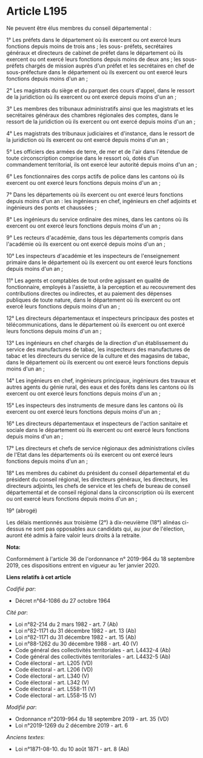 # Article L195

Ne peuvent être élus membres du conseil départemental :

1° Les préfets dans le département où ils exercent ou ont exercé leurs fonctions depuis moins de trois ans ; les sous-
préfets, secrétaires généraux et directeurs de cabinet de préfet dans le département où ils exercent ou ont exercé leurs
fonctions depuis moins de deux ans ; les sous-préfets chargés de mission auprès d'un préfet et les secrétaires en chef de
sous-préfecture dans le département où ils exercent ou ont exercé leurs fonctions depuis moins d'un an ;

2° Les magistrats du siège et du parquet des cours d'appel, dans le ressort de la juridiction où ils exercent ou ont exercé
depuis moins d'un an ;

3° Les membres des tribunaux administratifs ainsi que les magistrats et les secrétaires généraux des chambres régionales des
comptes, dans le ressort de la juridiction où ils exercent ou ont exercé depuis moins d'un an ;

4° Les magistrats des tribunaux judiciaires et d'instance, dans le ressort de la juridiction où ils exercent ou ont exercé
depuis moins d'un an ;

5° Les officiers des armées de terre, de mer et de l'air dans l'étendue de toute circonscription comprise dans le ressort où,
dotés d'un commandement territorial, ils ont exercé leur autorité depuis moins d'un an ;

6° Les fonctionnaires des corps actifs de police dans les cantons où ils exercent ou ont exercé leurs fonctions depuis moins
d'un an ;

7° Dans les départements où ils exercent ou ont exercé leurs fonctions depuis moins d'un an : les ingénieurs en chef,
ingénieurs en chef adjoints et ingénieurs des ponts et chaussées ;

8° Les ingénieurs du service ordinaire des mines, dans les cantons où ils exercent ou ont exercé leurs fonctions depuis moins
d'un an ;

9° Les recteurs d'académie, dans tous les départements compris dans l'académie où ils exercent ou ont exercé depuis moins
d'un an ;

10° Les inspecteurs d'académie et les inspecteurs de l'enseignement primaire dans le département où ils exercent ou ont
exercé leurs fonctions depuis moins d'un an ;

11° Les agents et comptables de tout ordre agissant en qualité de fonctionnaire, employés à l'assiette, à la perception et au
recouvrement des contributions directes ou indirectes, et au paiement des dépenses publiques de toute nature, dans le
département où ils exercent ou ont exercé leurs fonctions depuis moins d'un an ;

12° Les directeurs départementaux et inspecteurs principaux des postes et télécommunications, dans le département où ils
exercent ou ont exercé leurs fonctions depuis moins d'un an ;

13° Les ingénieurs en chef chargés de la direction d'un établissement du service des manufactures de tabac, les inspecteurs
des manufactures de tabac et les directeurs du service de la culture et des magasins de tabac, dans le département où ils
exercent ou ont exercé leurs fonctions depuis moins d'un an ;

14° Les ingénieurs en chef, ingénieurs principaux, ingénieurs des travaux et autres agents du génie rural, des eaux et des
forêts dans les cantons où ils exercent ou ont exercé leurs fonctions depuis moins d'un an ;

15° Les inspecteurs des instruments de mesure dans les cantons où ils exercent ou ont exercé leurs fonctions depuis moins
d'un an ;

16° Les directeurs départementaux et inspecteurs de l'action sanitaire et sociale dans le département où ils exercent ou ont
exercé leurs fonctions depuis moins d'un an ;

17° Les directeurs et chefs de service régionaux des administrations civiles de l'Etat dans les départements où ils exercent
ou ont exercé leurs fonctions depuis moins d'un an ;

18° Les membres du cabinet du président du conseil départemental et du président du conseil régional, les directeurs
généraux, les directeurs, les directeurs adjoints, les chefs de service et les chefs de bureau de conseil départemental et de
conseil régional dans la circonscription où ils exercent ou ont exercé leurs fonctions depuis moins d'un an ;

19° (abrogé)

Les délais mentionnés aux troisième (2°) à dix-neuvième (18°) alinéas ci-dessus ne sont pas opposables aux candidats qui, au
jour de l'élection, auront été admis à faire valoir leurs droits à la retraite.

**Nota:**

Conformément à l'article 36 de l'ordonnance n° 2019-964 du 18 septembre 2019, ces dispositions entrent en vigueur au 1er
janvier 2020.

**Liens relatifs à cet article**

_Codifié par_:

  - Décret n°64-1086 du 27 octobre 1964

_Cité par_:

  - Loi n°82-214 du 2 mars 1982 - art. 7 (Ab)
  - Loi n°82-1171 du 31 décembre 1982 - art. 13 (Ab)
  - Loi n°82-1171 du 31 décembre 1982 - art. 15 (Ab)
  - Loi n°88-1262 du 30 décembre 1988 - art. 40 (V)
  - Code général des collectivités territoriales - art. L4432-4 (Ab)
  - Code général des collectivités territoriales - art. L4432-5 (Ab)
  - Code électoral - art. L205 (VD)
  - Code électoral - art. L206 (VD)
  - Code électoral - art. L340 (V)
  - Code électoral - art. L342 (V)
  - Code électoral - art. L558-11 (V)
  - Code électoral - art. L558-15 (V)

_Modifié par_:

  - Ordonnance n°2019-964 du 18 septembre 2019 - art. 35 (VD)
  - Loi n°2019-1269 du 2 décembre 2019 - art. 6

_Anciens textes_:

  - Loi n°1871-08-10. du 10 août 1871 - art. 8 (Ab)
